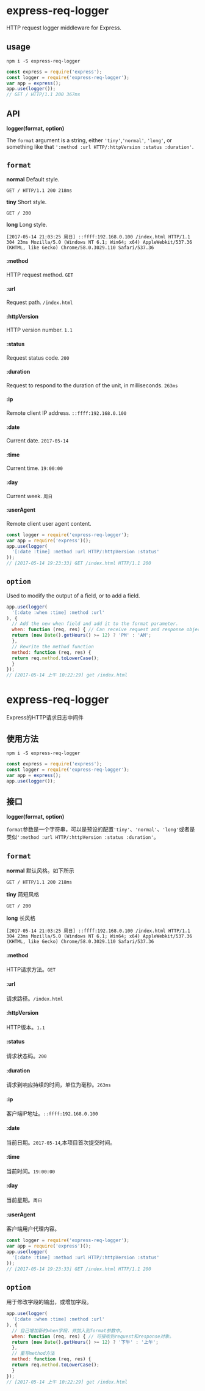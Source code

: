 # express-req-logger
HTTP request logger middleware for Express.
## usage

```
npm i -S express-req-logger
```
```javascript
const express = require('express');
const logger = require('express-req-logger');
var app = express();
app.use(logger());
// GET / HTTP/1.1 200 367ms
```
## API
**logger(format, option)**

The `format` argument is a string, either `'tiny'`,`'normal'`, `'long'`, or something like that `':method :url HTTP/:httpVersion :status :duration'`.
## `format`
**normal** 
Default style.
```http
GET / HTTP/1.1 200 218ms
```

**tiny** 
Short style.
```http
GET / 200
```

**long**
Long style.
```http
[2017-05-14 21:03:25 周日] ::ffff:192.168.0.100 /index.html HTTP/1.1 304 23ms Mozilla/5.0 (Windows NT 6.1; Win64; x64) AppleWebkit/537.36 (KHTML, like Gecko) Chrome/58.0.3029.110 Safari/537.36
```

#### :method
HTTP request method. `GET`
#### :url
Request path. `/index.html`
#### :httpVersion
HTTP version number. `1.1`
#### :status
Request status code. `200`
#### :duration
Request to respond to the duration of the unit, in milliseconds. `263ms`
#### :ip
Remote client IP address. `::ffff:192.168.0.100`
#### :date
Current date. `2017-05-14`
#### :time
Current time. `19:00:00`
#### :day
Current week. `周日`
#### :userAgent
Remote client user agent content.


```javascript
const logger = require('express-req-logger');
var app = require('express')();
app.use(logger(
  '[:date :time] :method :url HTTP/:httpVersion :status'
));
// [2017-05-14 19:23:33] GET /index.html HTTP/1.1 200
```

## `option`
Used to modify the output of a field, or to add a field.
```javascript
app.use(logger(
  '[:date :when :time] :method :url'
), {
  // Add the new when field and add it to the format parameter.
  when: function (req, res) { // Can receive request and response object.
  return (new Date().getHours() >= 12) ? 'PM' : 'AM';
  },
  // Rewrite the method function
  method: function (req, res) {
  return req.method.toLowerCase();
  }
});
// [2017-05-14 上午 10:22:29] get /index.html
```

# express-req-logger
Express的HTTP请求日志中间件
## 使用方法
```
npm i -S express-req-logger
```
```javascript
const express = require('express');
const logger = require('express-req-logger');
var app = express();
app.use(logger());
```
## 接口
**logger(format, option)**

`format`参数是一个字符串，可以是预设的配置`'tiny'`、`'normal'`、`'long'`或者是类似`':method :url HTTP/:httpVersion :status :duration'`。

## `format`
**normal** 
默认风格。如下所示
```http
GET / HTTP/1.1 200 218ms
```

**tiny** 
简短风格
```http
GET / 200
```

**long**
长风格
```http
[2017-05-14 21:03:25 周日] ::ffff:192.168.0.100 /index.html HTTP/1.1 304 23ms Mozilla/5.0 (Windows NT 6.1; Win64; x64) AppleWebkit/537.36 (KHTML, like Gecko) Chrome/58.0.3029.110 Safari/537.36
```

#### :method
HTTP请求方法。`GET`
#### :url
请求路径。`/index.html`
#### :httpVersion
HTTP版本。`1.1`
#### :status
请求状态码。`200`
#### :duration
请求到响应持续的时间，单位为毫秒。`263ms`
#### :ip
客户端IP地址。`::ffff:192.168.0.100`
#### :date
当前日期。`2017-05-14`,本项目首次提交时间。
#### :time
当前时间。`19:00:00`
#### :day
当前星期。`周日`
#### :userAgent
客户端用户代理内容。


```javascript
const logger = require('express-req-logger');
var app = require('express')();
app.use(logger(
  '[:date :time] :method :url HTTP/:httpVersion :status'
));
// [2017-05-14 19:23:33] GET /index.html HTTP/1.1 200
```

## `option`
用于修改字段的输出，或增加字段。
```javascript
app.use(logger(
  '[:date :when :time] :method :url'
), {
  // 自己增加新的when字段，并加入到format参数中。
  when: function (req, res) { // 可接收到request和response对象。
  return (new Date().getHours() >= 12) ? '下午' : '上午';
  },
  // 重写method方法
  method: function (req, res) {
  return req.method.toLowerCase();
  }
});
// [2017-05-14 上午 10:22:29] get /index.html
```